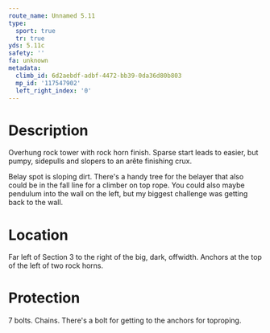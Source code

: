 ```yaml
---
route_name: Unnamed 5.11
type:
  sport: true
  tr: true
yds: 5.11c
safety: ''
fa: unknown
metadata:
  climb_id: 6d2aebdf-adbf-4472-bb39-0da36d80b803
  mp_id: '117547902'
  left_right_index: '0'
---
```

# Description
Overhung rock tower with rock horn finish. Sparse start leads to easier, but pumpy, sidepulls and slopers to an arête finishing crux.

Belay spot is sloping dirt. There's a handy tree for the belayer that also could be in the fall line for a climber on top rope. You could also maybe pendulum into the wall on the left, but my biggest challenge was getting back to the wall.

# Location
Far left of Section 3 to the right of the big, dark, offwidth. Anchors at the top of the left of two rock horns.

# Protection
7 bolts. Chains. There's a bolt for getting to the anchors for toproping.
